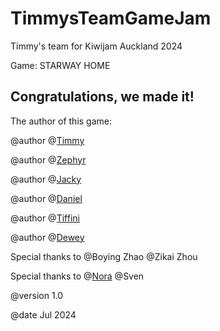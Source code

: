 # TimmysTeamGameJam
Timmy's team for Kiwijam Auckland 2024

Game: STARWAY HOME

## Congratulations, we made it!

The author of this game:

@author @[Timmy](https://github.com/tiiiiiimmy)

@author @[Zephyr](https://github.com/Zephyr724)

@author @[Jacky](https://github.com/Fantasticboy521)

@author @[Daniel](https://github.com/Daniel114514advawv)

@author @[Tiffini](https://github.com/tiff777)

@author @[Dewey](https://github.com/githubdudu)

Special thanks to @Boying Zhao @Zikai 
Zhou

Special thanks to @[Nora](https://github.com/YunjieXuSS) @Sven



@version 1.0

@date Jul 2024 

